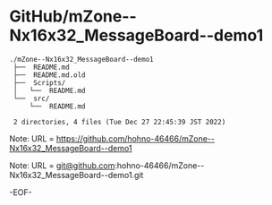 # GitHub/mZone--Nx16x32_MessageBoard--demo1

    ./mZone--Nx16x32_MessageBoard--demo1
     ├──  README.md
     ├──  README.md.old
     ├──  Scripts/
     │   └──  README.md
     └──  src/
         └──  README.md
     
     2 directories, 4 files (Tue Dec 27 22:45:39 JST 2022)


Note: URL = https://github.com/hohno-46466/mZone--Nx16x32_MessageBoard--demo1

Note: URL = git@github.com:hohno-46466/mZone--Nx16x32_MessageBoard--demo1.git

-EOF-
